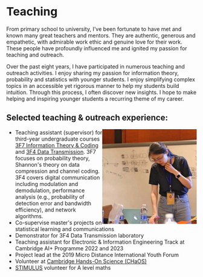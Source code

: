 <h1 style="font-size:30px">Teaching</h1>

From primary school to university, I've been fortunate to have met and known many great teachers and mentors. They are authentic, generous and empathetic, with admirable work ethic and genuine love for their work.  These people have profoundly influenced me and ignited my passion for teaching and outreach.

Over the past eight years, I have participated in numerous teaching and outreach activities. I enjoy sharing my passion for information theory, probability and statistics with younger students. I enjoy simplifying complex topics in an accessible yet rigorous manner to help my students build intuition. Through this process, I often discover new insights. I hope to make helping and inspiring younger students  a recurring theme of my career.


## Selected teaching & outreach experience:
<img src="micro_distance_photo.jpeg"  
width="250" height=auto ALIGN="right">
- Teaching assistant (supervisor) for third-year undergraduate courses [3F7 Information Theory & Coding](http://teaching.eng.cam.ac.uk/content/engineering-tripos-part-iia-3f7-information-theory-and-coding-2021-22) and [3F4 Data Transmission](http://teaching.eng.cam.ac.uk/content/engineering-tripos-part-iia-3f4-data-transmission-2019-20). 3F7 focuses on probability theory, Shannon's  theory on data compression and channel coding. 3F4 covers digital communication including modulation and demodulation, performance analysis (e.g., probability of detection error and bandwidth efficiency), and network algorithms.
- Co-supervise master's projects on statistical learning and communications
- Demonstrator for 3F4 Data Transmission laboratory
- Teaching assistant for Electronic & Information Engineering Track at Cambridge AI+ Programme 2022 and 2023
- Project lead at the 2019 Micro Distance International Youth Forum
- Volunteer at [Cambridge Hands-On Science (CHaOS)](https://chaosscience.org.uk/)
- [STIMULUS](https://stimulus.maths.org/content/stimulus-cambridge-university-students-volunteering-local-schools) volunteer for A level maths
